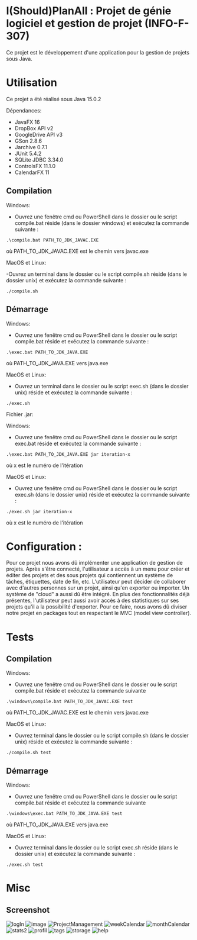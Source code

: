 # I(Should)PlanAll : Projet de génie logiciel et gestion de projet (INFO-F-307)

Ce projet est le développement d'une application pour la gestion de projets sous Java.

# Utilisation

Ce projet a été réalisé sous Java 15.0.2

Dépendances:

- JavaFX 16
- DropBox API v2
- GoogleDrive API v3
- GSon 2.8.6
- Jarchive 0.7.1
- JUnit 5.4.2
- SQLite JDBC 3.34.0
- ControlsFX 11.1.0
- CalendarFX 11

## Compilation

Windows:

- Ouvrez une fenêtre cmd ou PowerShell dans le dossier ou le script compile.bat réside (dans le dossier windows) et exécutez la commande suivante :

`.\compile.bat PATH_TO_JDK_JAVAC.EXE`

où PATH_TO_JDK_JAVAC.EXE est le chemin vers javac.exe

MacOS et Linux:

-Ouvrez un terminal dans le dossier ou le script compile.sh réside (dans le dossier unix) et exécutez la commande suivante :

`./compile.sh`

## Démarrage

Windows:

- Ouvrez une fenêtre cmd ou PowerShell dans le dossier ou le script compile.bat réside et exécutez la commande suivante :

`.\exec.bat PATH_TO_JDK_JAVA.EXE`

où PATH_TO_JDK_JAVA.EXE vers java.exe

MacOS et Linux:

- Ouvrez un terminal dans le dossier ou le script exec.sh (dans le dossier unix) réside et exécutez la commande suivante :

`./exec.sh`

Fichier .jar:

Windows:

- Ouvrez une fenêtre cmd ou PowerShell dans le dossier ou le script exec.bat réside et exécutez la commande suivante :

`.\exec.bat PATH_TO_JDK_JAVA.EXE jar iteration-x`

où x est le numéro de l'itération

MacOS et Linux:
 
- Ouvrez une fenêtre cmd ou PowerShell dans le dossier ou le script exec.sh (dans le dossier unix) réside et exécutez la commande suivante :

`./exec.sh jar iteration-x`

où x est le numéro de l'itération

# Configuration :

Pour ce projet nous avons dû implémenter une application de gestion de projets. Après s'être connecté, l'utilisateur a
accès à un menu pour créer et éditer des projets et des sous projets qui contiennent un système de tâches, étiquettes,
date de fin, etc. L'utilisateur peut décider de collaborer avec d'autres personnes sur un projet, ainsi qu'en exporter
ou importer. Un système de "cloud" a aussi dû être intégré. En plus des fonctionnalités déjà présentes, l'utilisateur
peut aussi avoir accès à des statistiques sur ses projets qu'il a la possibilité d'exporter. Pour ce faire, nous avons
dû diviser notre projet en packages tout en respectant le MVC (model view controller).

# Tests

## Compilation

Windows:

- Ouvrez une fenêtre cmd ou PowerShell dans le dossier ou le script compile.bat réside et exécutez la commande suivante

`.\windows\compile.bat PATH_TO_JDK_JAVAC.EXE test`

où PATH_TO_JDK_JAVAC.EXE est le chemin vers javac.exe

MacOS et Linux:

- Ouvrez terminal dans le dossier ou le script compile.sh (dans le dossier unix) réside et exécutez la commande suivante : 

`./compile.sh test`

## Démarrage

Windows:

- Ouvrez une fenêtre cmd ou PowerShell dans le dossier ou le script compile.bat réside et exécutez la commande suivante

`.\windows\exec.bat PATH_TO_JDK_JAVA.EXE test`

où PATH_TO_JDK_JAVA.EXE vers java.exe

MacOS et Linux:

- Ouvrez terminal dans le dossier ou le script exec.sh réside (dans le dossier unix) et exécutez la commande suivante : 

`./exec.sh test`

# Misc

## Screenshot
![logIn](https://user-images.githubusercontent.com/33431271/117679889-f5bb8600-b1b0-11eb-9a12-6d14594c1a76.PNG)
![image](https://user-images.githubusercontent.com/33431271/117679976-0835bf80-b1b1-11eb-8271-502c3415768a.png)
![ProjectManagement](https://user-images.githubusercontent.com/33431271/117680003-0e2ba080-b1b1-11eb-9c34-d79f86cc7c0f.PNG)
![weekCalendar](https://user-images.githubusercontent.com/33431271/117680029-1552ae80-b1b1-11eb-91c7-b74b38115418.PNG)
![monthCalendar](https://user-images.githubusercontent.com/33431271/117680048-18e63580-b1b1-11eb-9b1b-f96da5170da1.PNG)
![stats2](https://user-images.githubusercontent.com/33431271/117680062-1c79bc80-b1b1-11eb-8d4f-0786d73a9c1e.PNG)
![profil](https://user-images.githubusercontent.com/33431271/117680101-27cce800-b1b1-11eb-99c0-5ef70c449674.PNG)
![tags](https://user-images.githubusercontent.com/33431271/117680085-256a8e00-b1b1-11eb-8817-a255790e4d56.PNG)
![storage](https://user-images.githubusercontent.com/33431271/117680072-1f74ad00-b1b1-11eb-8a95-bc9e8a6fb08c.PNG)
![help](https://user-images.githubusercontent.com/33431271/117680080-23083400-b1b1-11eb-8c34-8bb1e6e39dc9.PNG)


